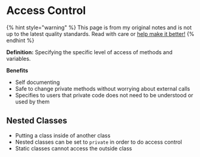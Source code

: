 # Access Control

{% hint style="warning" %}
This page is from my original notes and is not up to the latest quality standards. Read with care or [help make it better!](https://github.com/64bitpandas/cs61b-notes/pulls)
{% endhint %}

**Definition:** Specifying the specific level of access of methods and variables.

**Benefits**

* Self documenting
* Safe to change private methods without worrying about external calls
* Specifies to users that private code does not need to be understood or used by them

## Nested Classes

* Putting a class inside of another class
* Nested classes can be set to `private` in order to do access control
* Static classes cannot access the outside class



